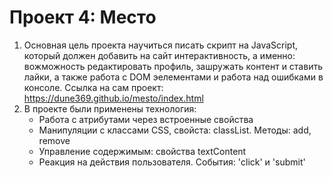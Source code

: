# Проект 4: Место

1. Основная цель проекта научиться писать скрипт на JavaScript, который должен добавить на сайт интерактивность, а именно: вожможность редактировать профиль, зашружать контент и ставить лайки, а также работа с DOM эелементами и работа над ошибками в консоле.
Ссылка на сам проект: https://dune369.github.io/mesto/index.html
2. В проекте были применены технология:
    * Работа с атрибутами через встроенные свойства
    * Манипуляции с классами CSS, свойста: classList. Методы: add, remove
    * Управление содержимым: свойства textContent
    * Реакция на действия пользователя. События: 'click' и 'submit'
